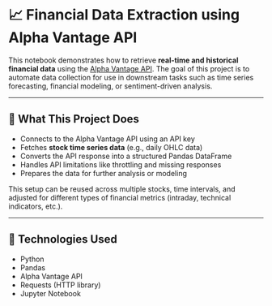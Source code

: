 # 📈 Financial Data Extraction using Alpha Vantage API

This notebook demonstrates how to retrieve **real-time and historical financial data** using the [Alpha Vantage API](https://www.alphavantage.co/). The goal of this project is to automate data collection for use in downstream tasks such as time series forecasting, financial modeling, or sentiment-driven analysis.

---

## 🧾 What This Project Does

- Connects to the Alpha Vantage API using an API key
- Fetches **stock time series data** (e.g., daily OHLC data)
- Converts the API response into a structured Pandas DataFrame
- Handles API limitations like throttling and missing responses
- Prepares the data for further analysis or modeling

This setup can be reused across multiple stocks, time intervals, and adjusted for different types of financial metrics (intraday, technical indicators, etc.).

---

## 🔧 Technologies Used

- Python  
- Pandas  
- Alpha Vantage API  
- Requests (HTTP library)  
- Jupyter Notebook
